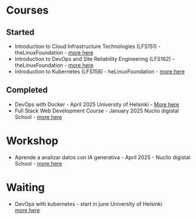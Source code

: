 # Courses
## Started
- Introduction to Cloud Infrastructure Technologies (LFS151) - theLinuxFoundation - [more here](https://training.linuxfoundation.org/training/introduction-to-cloud-infrastructure-technologies/)
- Introduction to DevOps and Site Reliability Engineering (LFS162) - theLinuxFoundation - [more here](https://training.linuxfoundation.org/training/introduction-to-devops-and-site-reliability-engineering-lfs162/)
- Introduction to Kubernetes (LFS158) - heLinuxFoundation - [more here](https://training.linuxfoundation.org/training/introduction-to-kubernetes/)

## Completed
- DevOps with Docker - April 2025
  University of Helsinki - [More here](https://github.com/luigicucciolillo/Certifications/tree/main/DevOps%20with%20Docker%20-%20Helsinki%20University)
- Full Stack Web Development Course - January 2025
  Nuclio digistal School - [more here](https://github.com/luigicucciolillo/Certifications/tree/main/Full%20stack%20development%20-%20Nuclio%20digital%20school)

# Workshop
- Aprende a analizar datos con IA generativa - April 2025 - Nuclio digistal School - [more here](https://github.com/luigicucciolillo/Certifications/tree/main/workshop%20-%20Aprende%20a%20analizar%20datos%20con%20IA%20generativa)

# Waiting
- DevOps with kubernetes - start in june 
  University of Helsinki <br> [more here](https://devopswithkubernetes.com/)
<!--
**luigicucciolillo/luigicucciolillo** is a ✨ _special_ ✨ repository because its `README.md` (this file) appears on your GitHub profile.

Here are some ideas to get you started:

- 🔭 I’m currently working on ...
- 🌱 I’m currently learning ...
- 👯 I’m looking to collaborate on ...
- 🤔 I’m looking for help with ...
- 💬 Ask me about ...
- 📫 How to reach me: ...
- 😄 Pronouns: ...
- ⚡ Fun fact: ...
-->

